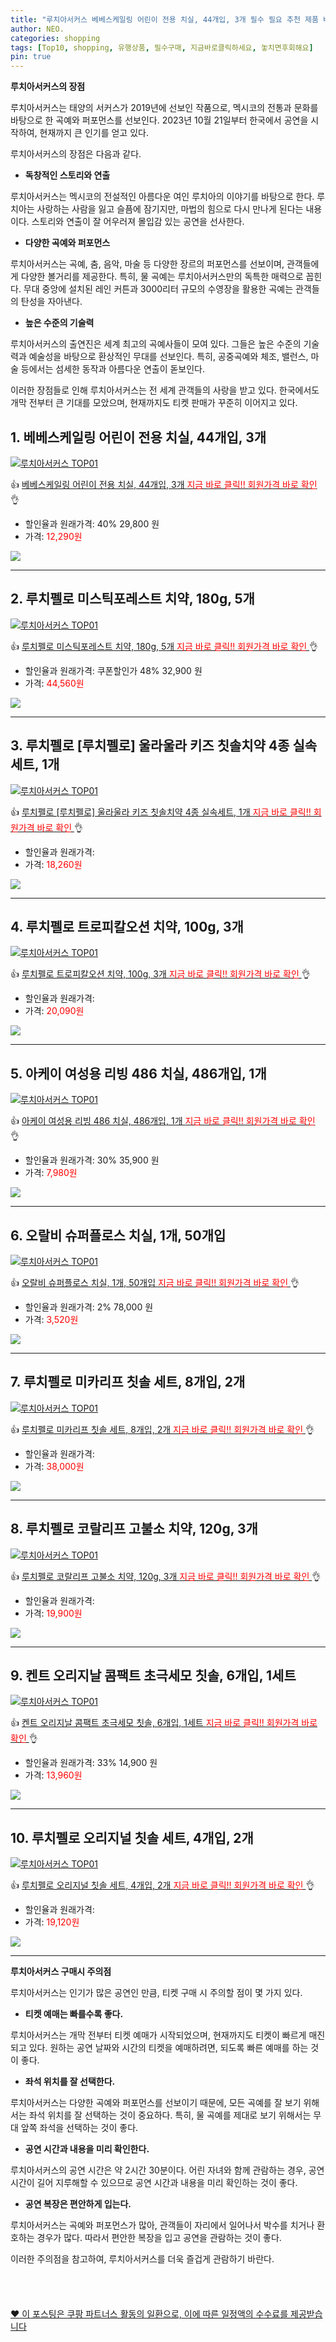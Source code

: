 ```yaml
---
title: "루치아서커스 베베스케일링 어린이 전용 치실, 44개입, 3개 필수 필요 추천 제품 비교 최저 가격 비교 장점 구매 후기 구매평"
author: NEO.
categories: shopping
tags: [Top10, shopping, 유행상품, 필수구매, 지금바로클릭하세요, 놓치면후회해요]
pin: true
---
```

**루치아서커스의 장점**

루치아서커스는 태양의 서커스가 2019년에 선보인 작품으로, 멕시코의 전통과 문화를 바탕으로 한 곡예와 퍼포먼스를 선보인다. 2023년 10월 21일부터 한국에서 공연을 시작하여, 현재까지 큰 인기를 얻고 있다.

루치아서커스의 장점은 다음과 같다.

* **독창적인 스토리와 연출**

루치아서커스는 멕시코의 전설적인 아름다운 여인 루치아의 이야기를 바탕으로 한다. 루치아는 사랑하는 사람을 잃고 슬픔에 잠기지만, 마법의 힘으로 다시 만나게 된다는 내용이다. 스토리와 연출이 잘 어우러져 몰입감 있는 공연을 선사한다.

* **다양한 곡예와 퍼포먼스**

루치아서커스는 곡예, 춤, 음악, 마술 등 다양한 장르의 퍼포먼스를 선보이며, 관객들에게 다양한 볼거리를 제공한다. 특히, 물 곡예는 루치아서커스만의 독특한 매력으로 꼽힌다. 무대 중앙에 설치된 레인 커튼과 3000리터 규모의 수영장을 활용한 곡예는 관객들의 탄성을 자아낸다.

* **높은 수준의 기술력**

루치아서커스의 출연진은 세계 최고의 곡예사들이 모여 있다. 그들은 높은 수준의 기술력과 예술성을 바탕으로 환상적인 무대를 선보인다. 특히, 공중곡예와 체조, 밸런스, 마술 등에서는 섬세한 동작과 아름다운 연출이 돋보인다.

이러한 장점들로 인해 루치아서커스는 전 세계 관객들의 사랑을 받고 있다. 한국에서도 개막 전부터 큰 기대를 모았으며, 현재까지도 티켓 판매가 꾸준히 이어지고 있다.

   

## 1. 베베스케일링 어린이 전용 치실, 44개입, 3개

[![루치아서커스 TOP01](https://thumbnail8.coupangcdn.com/thumbnails/remote/490x490ex/image/retail/images/2019/01/30/19/4/dd275cce-b0f4-4c2b-8be3-7351511e433d.jpg)](https://link.coupang.com/re/AFFSDP?lptag=AF3617701&subid=GithubCoopas&pageKey=1275366&traceid=V0-153&itemId=753135917&vendorItemId=4348424791)


👍 [베베스케일링 어린이 전용 치실, 44개입, 3개 <font color=red> 지금 바로 클릭!! 회원가격 바로 확인 </font> ](https://link.coupang.com/re/AFFSDP?lptag=AF3617701&subid=GithubCoopas&pageKey=1275366&traceid=V0-153&itemId=753135917&vendorItemId=4348424791) 👌 


- 할인율과 원래가격: 40%  29,800   원
- 가격: <span style='color:red'>12,290원</span>

[![](/discount_price.png)](https://link.coupang.com/re/AFFSDP?lptag=AF3617701&subid=GithubCoopas&pageKey=1275366&traceid=V0-153&itemId=753135917&vendorItemId=4348424791)

---


   

## 2. 루치펠로 미스틱포레스트 치약, 180g, 5개

[![루치아서커스 TOP01](https://thumbnail8.coupangcdn.com/thumbnails/remote/490x490ex/image/retail/images/a70c33ba-dd39-4e6a-925e-60914fa5b4975128545095378207222.png)](https://link.coupang.com/re/AFFSDP?lptag=AF3617701&subid=GithubCoopas&pageKey=1384067407&traceid=V0-153&itemId=18038234410&vendorItemId=85192611632)


👍 [루치펠로 미스틱포레스트 치약, 180g, 5개 <font color=red> 지금 바로 클릭!! 회원가격 바로 확인 </font> ](https://link.coupang.com/re/AFFSDP?lptag=AF3617701&subid=GithubCoopas&pageKey=1384067407&traceid=V0-153&itemId=18038234410&vendorItemId=85192611632) 👌 


- 할인율과 원래가격: 쿠폰할인가 48%  32,900   원
- 가격: <span style='color:red'>44,560원</span>

[![](/discount_price.png)](https://link.coupang.com/re/AFFSDP?lptag=AF3617701&subid=GithubCoopas&pageKey=1384067407&traceid=V0-153&itemId=18038234410&vendorItemId=85192611632)

---


   

## 3. 루치펠로 [루치펠로] 울라울라 키즈 칫솔치약 4종 실속세트, 1개

[![루치아서커스 TOP01](https://thumbnail6.coupangcdn.com/thumbnails/remote/490x490ex/image/vendor_inventory/ed5c/c003903af77d200c72fef0d5d9b1caffb008abf44f35a86ad449a29274d0.jpg)](https://link.coupang.com/re/AFFSDP?lptag=AF3617701&subid=GithubCoopas&pageKey=7520603538&traceid=V0-153&itemId=19724157911&vendorItemId=71600294271)


👍 [루치펠로 [루치펠로] 울라울라 키즈 칫솔치약 4종 실속세트, 1개 <font color=red> 지금 바로 클릭!! 회원가격 바로 확인 </font> ](https://link.coupang.com/re/AFFSDP?lptag=AF3617701&subid=GithubCoopas&pageKey=7520603538&traceid=V0-153&itemId=19724157911&vendorItemId=71600294271) 👌 


- 할인율과 원래가격: 
- 가격: <span style='color:red'>18,260원</span>

[![](/discount_price.png)](https://link.coupang.com/re/AFFSDP?lptag=AF3617701&subid=GithubCoopas&pageKey=7520603538&traceid=V0-153&itemId=19724157911&vendorItemId=71600294271)

---


   

## 4. 루치펠로 트로피칼오션 치약, 100g, 3개

[![루치아서커스 TOP01](https://thumbnail6.coupangcdn.com/thumbnails/remote/490x490ex/image/vendor_inventory/2939/895a6a191380f3b23ed4d00e50f3477490e81d7d71086fcff1b427321164.jpg)](https://link.coupang.com/re/AFFSDP?lptag=AF3617701&subid=GithubCoopas&pageKey=1217613260&traceid=V0-153&itemId=18011372136&vendorItemId=80554276312)


👍 [루치펠로 트로피칼오션 치약, 100g, 3개 <font color=red> 지금 바로 클릭!! 회원가격 바로 확인 </font> ](https://link.coupang.com/re/AFFSDP?lptag=AF3617701&subid=GithubCoopas&pageKey=1217613260&traceid=V0-153&itemId=18011372136&vendorItemId=80554276312) 👌 


- 할인율과 원래가격: 
- 가격: <span style='color:red'>20,090원</span>

[![](/discount_price.png)](https://link.coupang.com/re/AFFSDP?lptag=AF3617701&subid=GithubCoopas&pageKey=1217613260&traceid=V0-153&itemId=18011372136&vendorItemId=80554276312)

---


   

## 5. 아케이 여성용 리빙 486 치실, 486개입, 1개

[![루치아서커스 TOP01](https://thumbnail10.coupangcdn.com/thumbnails/remote/490x490ex/image/retail/images/2023/08/21/17/7/502f7d0f-b54c-4376-a387-8193ed22f5da.jpg)](https://link.coupang.com/re/AFFSDP?lptag=AF3617701&subid=GithubCoopas&pageKey=7544601220&traceid=V0-153&itemId=19841180208&vendorItemId=86942703938)


👍 [아케이 여성용 리빙 486 치실, 486개입, 1개 <font color=red> 지금 바로 클릭!! 회원가격 바로 확인 </font> ](https://link.coupang.com/re/AFFSDP?lptag=AF3617701&subid=GithubCoopas&pageKey=7544601220&traceid=V0-153&itemId=19841180208&vendorItemId=86942703938) 👌 


- 할인율과 원래가격: 30%  35,900   원
- 가격: <span style='color:red'>7,980원</span>

[![](/discount_price.png)](https://link.coupang.com/re/AFFSDP?lptag=AF3617701&subid=GithubCoopas&pageKey=7544601220&traceid=V0-153&itemId=19841180208&vendorItemId=86942703938)

---


   

## 6. 오랄비 슈퍼플로스 치실, 1개, 50개입

[![루치아서커스 TOP01](https://thumbnail9.coupangcdn.com/thumbnails/remote/490x490ex/image/product/image/vendoritem/2019/07/29/3000199741/afd1310c-5c9a-46a4-b653-66da6088d534.jpg)](https://link.coupang.com/re/AFFSDP?lptag=AF3617701&subid=GithubCoopas&pageKey=335555246&traceid=V0-153&itemId=1070654020&vendorItemId=3000199741)


👍 [오랄비 슈퍼플로스 치실, 1개, 50개입 <font color=red> 지금 바로 클릭!! 회원가격 바로 확인 </font> ](https://link.coupang.com/re/AFFSDP?lptag=AF3617701&subid=GithubCoopas&pageKey=335555246&traceid=V0-153&itemId=1070654020&vendorItemId=3000199741) 👌 


- 할인율과 원래가격: 2%  78,000   원
- 가격: <span style='color:red'>3,520원</span>

[![](/discount_price.png)](https://link.coupang.com/re/AFFSDP?lptag=AF3617701&subid=GithubCoopas&pageKey=335555246&traceid=V0-153&itemId=1070654020&vendorItemId=3000199741)

---


   

## 7. 루치펠로 미카리프 칫솔 세트, 8개입, 2개

[![루치아서커스 TOP01](https://thumbnail7.coupangcdn.com/thumbnails/remote/490x490ex/image/retail/images/90a0703d-23a4-4389-9486-91f3fc56fd3e1313279094092766358.png)](https://link.coupang.com/re/AFFSDP?lptag=AF3617701&subid=GithubCoopas&pageKey=5842309771&traceid=V0-153&itemId=18038085271&vendorItemId=85192466749)


👍 [루치펠로 미카리프 칫솔 세트, 8개입, 2개 <font color=red> 지금 바로 클릭!! 회원가격 바로 확인 </font> ](https://link.coupang.com/re/AFFSDP?lptag=AF3617701&subid=GithubCoopas&pageKey=5842309771&traceid=V0-153&itemId=18038085271&vendorItemId=85192466749) 👌 


- 할인율과 원래가격: 
- 가격: <span style='color:red'>38,000원</span>

[![](/discount_price.png)](https://link.coupang.com/re/AFFSDP?lptag=AF3617701&subid=GithubCoopas&pageKey=5842309771&traceid=V0-153&itemId=18038085271&vendorItemId=85192466749)

---


   

## 8. 루치펠로 코랄리프 고불소 치약, 120g, 3개

[![루치아서커스 TOP01](https://thumbnail7.coupangcdn.com/thumbnails/remote/490x490ex/image/retail/images/2023/07/05/9/9/90c0bb36-bef5-42a1-81ac-95f7215913bd.jpg)](https://link.coupang.com/re/AFFSDP?lptag=AF3617701&subid=GithubCoopas&pageKey=7444617417&traceid=V0-153&itemId=19367088807&vendorItemId=86479986354)


👍 [루치펠로 코랄리프 고불소 치약, 120g, 3개 <font color=red> 지금 바로 클릭!! 회원가격 바로 확인 </font> ](https://link.coupang.com/re/AFFSDP?lptag=AF3617701&subid=GithubCoopas&pageKey=7444617417&traceid=V0-153&itemId=19367088807&vendorItemId=86479986354) 👌 


- 할인율과 원래가격: 
- 가격: <span style='color:red'>19,900원</span>

[![](/discount_price.png)](https://link.coupang.com/re/AFFSDP?lptag=AF3617701&subid=GithubCoopas&pageKey=7444617417&traceid=V0-153&itemId=19367088807&vendorItemId=86479986354)

---


   

## 9. 켄트 오리지날 콤팩트 초극세모 칫솔, 6개입, 1세트

[![루치아서커스 TOP01](https://thumbnail9.coupangcdn.com/thumbnails/remote/490x490ex/image/retail/images/1144074125392817-dffa427a-44eb-44b9-9acc-2883a372badb.jpg)](https://link.coupang.com/re/AFFSDP?lptag=AF3617701&subid=GithubCoopas&pageKey=6536799334&traceid=V0-153&itemId=188302982&vendorItemId=3447851760)


👍 [켄트 오리지날 콤팩트 초극세모 칫솔, 6개입, 1세트 <font color=red> 지금 바로 클릭!! 회원가격 바로 확인 </font> ](https://link.coupang.com/re/AFFSDP?lptag=AF3617701&subid=GithubCoopas&pageKey=6536799334&traceid=V0-153&itemId=188302982&vendorItemId=3447851760) 👌 


- 할인율과 원래가격: 33%  14,900   원
- 가격: <span style='color:red'>13,960원</span>

[![](/discount_price.png)](https://link.coupang.com/re/AFFSDP?lptag=AF3617701&subid=GithubCoopas&pageKey=6536799334&traceid=V0-153&itemId=188302982&vendorItemId=3447851760)

---


   

## 10. 루치펠로 오리지널 칫솔 세트, 4개입, 2개

[![루치아서커스 TOP01](https://thumbnail6.coupangcdn.com/thumbnails/remote/490x490ex/image/retail/images/4241072938218929-12df02d5-587a-47c1-a007-eb76a8c9901d.jpg)](https://link.coupang.com/re/AFFSDP?lptag=AF3617701&subid=GithubCoopas&pageKey=5838071574&traceid=V0-153&itemId=10123176581&vendorItemId=71473870489)


👍 [루치펠로 오리지널 칫솔 세트, 4개입, 2개 <font color=red> 지금 바로 클릭!! 회원가격 바로 확인 </font> ](https://link.coupang.com/re/AFFSDP?lptag=AF3617701&subid=GithubCoopas&pageKey=5838071574&traceid=V0-153&itemId=10123176581&vendorItemId=71473870489) 👌 


- 할인율과 원래가격: 
- 가격: <span style='color:red'>19,120원</span>

[![](/discount_price.png)](https://link.coupang.com/re/AFFSDP?lptag=AF3617701&subid=GithubCoopas&pageKey=5838071574&traceid=V0-153&itemId=10123176581&vendorItemId=71473870489)

---
**루치아서커스 구매시 주의점**

루치아서커스는 인기가 많은 공연인 만큼, 티켓 구매 시 주의할 점이 몇 가지 있다.

* **티켓 예매는 빠를수록 좋다.**

루치아서커스는 개막 전부터 티켓 예매가 시작되었으며, 현재까지도 티켓이 빠르게 매진되고 있다. 원하는 공연 날짜와 시간의 티켓을 예매하려면, 되도록 빠른 예매를 하는 것이 좋다.

* **좌석 위치를 잘 선택한다.**

루치아서커스는 다양한 곡예와 퍼포먼스를 선보이기 때문에, 모든 곡예를 잘 보기 위해서는 좌석 위치를 잘 선택하는 것이 중요하다. 특히, 물 곡예를 제대로 보기 위해서는 무대 앞쪽 좌석을 선택하는 것이 좋다.

* **공연 시간과 내용을 미리 확인한다.**

루치아서커스의 공연 시간은 약 2시간 30분이다. 어린 자녀와 함께 관람하는 경우, 공연 시간이 길어 지루해할 수 있으므로 공연 시간과 내용을 미리 확인하는 것이 좋다.

* **공연 복장은 편안하게 입는다.**

루치아서커스는 곡예와 퍼포먼스가 많아, 관객들이 자리에서 일어나서 박수를 치거나 환호하는 경우가 많다. 따라서 편안한 복장을 입고 공연을 관람하는 것이 좋다.

이러한 주의점을 참고하여, 루치아서커스를 더욱 즐겁게 관람하기 바란다.<br><br><br><br><br> [ ❤  이 포스팅은 쿠팡 파트너스 활동의 일환으로, 이에 따른 일정액의 수수료를 제공받습니다](https://link.coupang.com/a/bcEFyh)